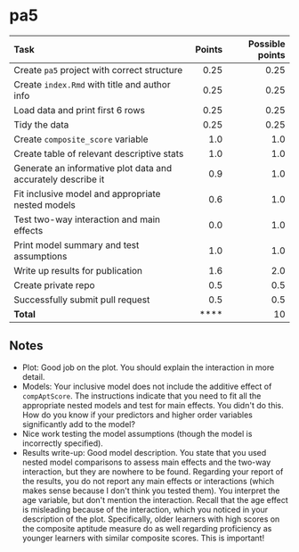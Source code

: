 # pa5

|                             Task                             | Points | Possible points |
| :----------------------------------------------------------- | -----: | --------------: |
| Create `pa5` project with correct structure                  |   0.25 |            0.25 |
| Create `index.Rmd` with title and author info                |   0.25 |            0.25 |
| Load data and print first 6 rows                             |   0.25 |            0.25 |
| Tidy the data                                                |   0.25 |            0.25 |
| Create `composite_score` variable                            |    1.0 |             1.0 |
| Create table of relevant descriptive stats                   |    1.0 |             1.0 |
| Generate an informative plot data and accurately describe it |    0.9 |             1.0 |
| Fit inclusive model and appropriate nested models            |    0.6 |             1.0 |
| Test two-way interaction and main effects                    |    0.0 |             1.0 |
| Print model summary and test assumptions                     |    1.0 |             1.0 |
| Write up results for publication                             |    1.6 |             2.0 |
| Create private repo                                          |    0.5 |             0.5 |
| Successfully submit pull request                             |    0.5 |             0.5 |
| **Total**                                                    |   **** |              10 |

## Notes

- Plot: Good job on the plot. You should explain the interaction in more detail.
- Models: Your inclusive model does not include the additive effect of `compAptScore`. 
The instructions indicate that you need to fit all the appropriate nested models 
and test for main effects. You didn't do this. How do you know if your predictors and 
higher order variables significantly add to the model?
- Nice work testing the model assumptions (though the model is incorrectly specified). 
- Results write-up: Good model description. You state that you used nested model 
comparisons to assess main effects and the two-way interaction, but they are nowhere 
to be found. Regarding your report of the results, you do not report any main effects 
or interactions (which makes sense because I don't think you tested them). You interpret 
the age variable, but don't mention the interaction. Recall that the age effect is 
misleading because of the interaction, which you noticed in your description of the plot. 
Specifically, older learners with high scores on the composite aptitude measure do as well 
regarding proficiency as younger learners with similar composite scores. This is important!



